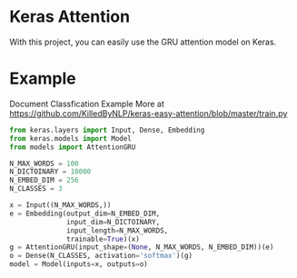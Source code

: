 # Keras Attention
With this project, you can easily use the GRU attention model on Keras.

# Example

Document Classfication Example
More at https://github.com/KilledByNLP/keras-easy-attention/blob/master/train.py

```python
from keras.layers import Input, Dense, Embedding
from keras.models import Model
from models import AttentionGRU

N_MAX_WORDS = 100
N_DICTOINARY = 10000
N_EMBED_DIM = 256
N_CLASSES = 3

x = Input((N_MAX_WORDS,))
e = Embedding(output_dim=N_EMBED_DIM,
              input_dim=N_DICTOINARY,
              input_length=N_MAX_WORDS,
              trainable=True)(x)
g = AttentionGRU(input_shape=(None, N_MAX_WORDS, N_EMBED_DIM))(e)
o = Dense(N_CLASSES, activation='softmax')(g)
model = Model(inputs=x, outputs=o)
```
